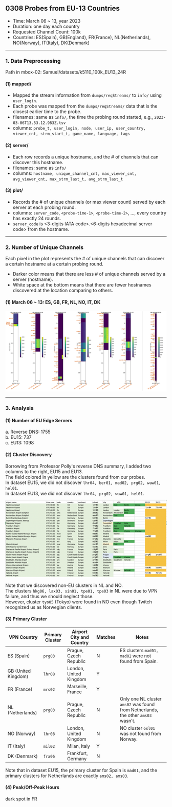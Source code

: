 
## 0308 Probes from EU-13 Countries
- Time: March 06 ~ 13, year 2023
- Duration: one day each country
- Requested Channel Count: 100k
- Countries: ES(Spain), GB(England), FR(France), NL(Netherlands), NO(Norway), IT(Italy), DK(Denmark)

---
### 1. Data Preprocessing
Path in mbox-02: Samuel/datasets/k5110_100k_EU13_24R

#### (1) mapped/
- Mapped the stream information from `dumps/reqStreams/` to `info/` using `user_login`.
- Each probe was mapped from the `dumps/reqStreams/` data that is the closest earlier time to the probe.
- filenames: same as `info/`, the time the probing round started, e.g., `2023-03-06T13.53.12.983Z.tsv`
- columns: `probe_t, user_login, node, user_ip, user_country, viewer_cnt, strm_start_t, game_name, language, tags`

#### (2) server/
- Each row records a unique hostname, and the # of channels that can discover this hostname.
- filenames: same as `info/`
- columns: `hostname, unique_channel_cnt, max_viewer_cnt, avg_viewer_cnt, max_strm_last_t, avg_strm_last_t`

#### (3) plot/
- Records the # of unique channels (or max viewer count) served by each server at each probing round.
- columns: `server_code`, `<probe-time-1>`, `<probe-time-2>`, ..., every country has exactly 24 rounds.
- `server_code` is <3-digits IATA code>.<6-digits hexadecimal server code> from the hostname.   


---
### 2. Number of Unique Channels
Each pixel in the plot represents the # of unique channels that can discover a certain hostname at a certain probing round.
- Darker color means that there are less # of unique channels served by a server (hostname).  
- White space at the bottom means that there are fewer hostnames discovered at the location comparing to others.  

#### (1) March 06 ~ 13: ES, GB, FR, NL, NO, IT, DK
<img src="/images/EU7-unique-ch-cnt.png">


---
### 3. Analysis
#### (1) Number of EU Edge Servers
a. Reverse DNS: 1755  
b. EU15: 737  
c. EU13: 1098  

#### (2) Cluster Discovery
Borrowing from Professor Polly's reverse DNS summary, I added two columns to the right, EU15 and EU13.  
The field colored in yellow are the clusters found from our probes.  
In dataset EU15, we did not discover `lhr04, ber01, mad02, prg02, waw01, hel01`.  
In dataset EU13, we did not discover `lhr04, prg02, waw01, hel01`.

<img src="/images/airport-summary.png">

Note that we discovered non-EU clusters in NL and NO.  
The clusters `hkg06, lax03, sin01, tpe01, tpe03` in NL were due to VPN failure, and thus we should neglect those.  
However, cluster `tyo05` (Tokyo) were found in NO even though Twitch recognized us as Norwegian clients.

#### (3) Primary Cluster
| VPN Country | Primary Cluster | Airport City and Country | Matches | Notes |
| ----------- | --------------- | ------------------------ | ------- | ----- |
| ES (Spain)  | `prg03`         | Prague, Czech Republic   | N | ES clusters `mad01, mad02` were not found from Spain. |
| GB (United Kingdom) | `lhr08` | London, United Kingdom   | Y |             |
| FR (France) | `mrs02`         | Marseille, France        | Y |             |
| NL (Netherlands) | `prg03`    | Prague, Czech Republic   | N | Only one NL cluster `ams02` was found from Netherlands, the other `ams03` wasn't. | 
| NO (Norway) | `lhr08`         | London, United Kingdom   | N | NO cluster `osl01` was not found from Norway.
| IT (Italy)  | `mil02`         | Milan, Italy             | Y |             |
| DK (Denmark) | `fra06`        | Frankfurt, Germany       | N |             |

Note that in dataset EU15, the primary cluster for Spain is `mad01`, and the primary clusters for Netherlands are exactly `ams02, ams03`.


#### (4) Peak/Off-Peak Hours
dark spot in FR

